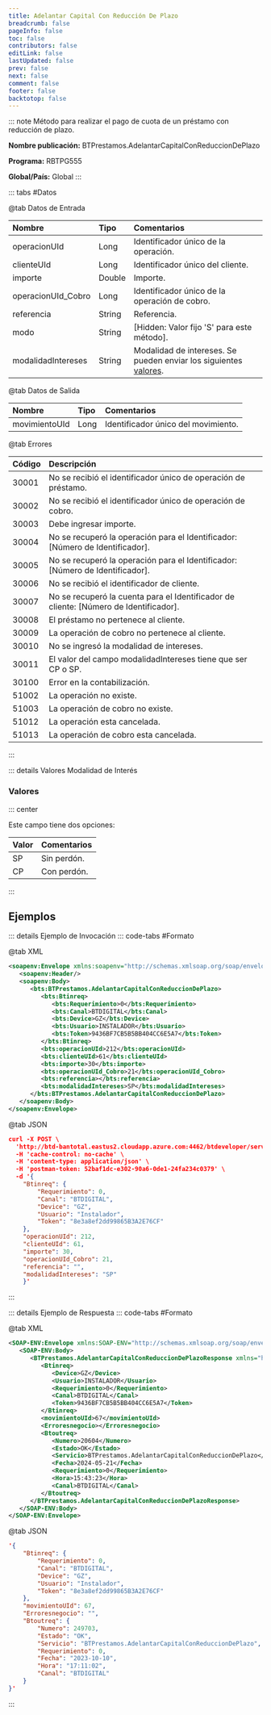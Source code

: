 ```yaml
---
title: Adelantar Capital Con Reducción De Plazo
breadcrumb: false
pageInfo: false
toc: false
contributors: false
editLink: false
lastUpdated: false
prev: false
next: false
comment: false
footer: false
backtotop: false
---
```


<!-- ABRE DATOS DEL MÉTODO -->
::: note Método para realizar el pago de cuota de un préstamo con reducción de plazo.

**Nombre publicación:** BTPrestamos.AdelantarCapitalConReduccionDePlazo

**Programa:** RBTPG555

**Global/País:** Global
:::
<!-- CIERRA DATOS DEL MÉTODO -->

<!-- ABRE TABLA DE DATOS -->
::: tabs #Datos 

@tab Datos de Entrada

Nombre | Tipo | Comentarios
:--------- | :--------- | :---------
operacionUId | Long | Identificador único de la operación.
clienteUId | Long | Identificador único del cliente.
importe | Double | Importe.
operacionUId_Cobro | Long | Identificador único de la operación de cobro.
referencia | String | Referencia.
modo | String | [Hidden: Valor fijo 'S' para este método].
modalidadIntereses | String | Modalidad de intereses. Se pueden enviar los siguientes [valores](#valores).

@tab Datos de Salida

Nombre | Tipo | Comentarios
:--------- | :----------- | :-----------
movimientoUId | Long | Identificador único del movimiento.

@tab Errores

Código | Descripción
:--------- | :-----------
30001 | No se recibió el identificador único de operación de préstamo.
30002 | No se recibió el identificador único de operación de cobro.
30003 | Debe ingresar importe.
30004 | No se recuperó la operación para el Identificador: [Número de Identificador].
30005 | No se recuperó la operación para el Identificador: [Número de Identificador].
30006 | No se recibió el identificador de cliente.
30007 | No se recuperó la cuenta para el Identificador de cliente: [Número de Identificador].
30008 | El préstamo no pertenece al cliente.
30009 | La operación de cobro no pertenece al cliente.
30010 | No se ingresó la modalidad de intereses.
30011 | El valor del campo modalidadIntereses tiene que ser CP o SP.
30100 | Error en la contabilización.
51002 | La operación no existe.
51003 | La operación de cobro no existe.
51012 | La operación esta cancelada.
51013 | La operación de cobro esta cancelada.
::: 
<!-- CIERRA TABLA DE DATOS -->

<!-- ABRE VALORES -->
::: details Valores Modalidad de Interés

### Valores

::: center 

Este campo tiene dos opciones:

Valor | Comentarios
:--------- | :-----------
SP | Sin perdón.
CP | Con perdón.
:::
<!-- CIERRA VALORES -->

## **Ejemplos**

<!-- ABRE EJEMPLO DE INVOCACIÓN -->
::: details Ejemplo de Invocación 
::: code-tabs #Formato

@tab XML
```xml
<soapenv:Envelope xmlns:soapenv="http://schemas.xmlsoap.org/soap/envelope/" xmlns:bts="http://uy.com.dlya.bantotal/BTSOA/">
   <soapenv:Header/>
   <soapenv:Body>
      <bts:BTPrestamos.AdelantarCapitalConReduccionDePlazo>
         <bts:Btinreq>
            <bts:Requerimiento>0</bts:Requerimiento>
            <bts:Canal>BTDIGITAL</bts:Canal>
            <bts:Device>GZ</bts:Device>
            <bts:Usuario>INSTALADOR</bts:Usuario>
            <bts:Token>9436BF7CB5B5BB404CC6E5A7</bts:Token>
         </bts:Btinreq>
         <bts:operacionUId>212</bts:operacionUId>
         <bts:clienteUId>61</bts:clienteUId>
         <bts:importe>30</bts:importe>
         <bts:operacionUId_Cobro>21</bts:operacionUId_Cobro>
         <bts:referencia></bts:referencia>
         <bts:modalidadIntereses>SP</bts:modalidadIntereses>
      </bts:BTPrestamos.AdelantarCapitalConReduccionDePlazo>
   </soapenv:Body>
</soapenv:Envelope>
```

@tab JSON
```json
curl -X POST \
  'http://btd-bantotal.eastus2.cloudapp.azure.com:4462/btdeveloper/servlet/com.dlya.bantotal.odwsbt_BTPrestamos?AdelantarCapitalConReduccionDePlazo' \
  -H 'cache-control: no-cache' \
  -H 'content-type: application/json' \
  -H 'postman-token: 52baf1dc-e302-90a6-0de1-24fa234c0379' \
  -d '{
	"Btinreq": {
        "Requerimiento": 0,
        "Canal": "BTDIGITAL",
        "Device": "GZ",
        "Usuario": "Instalador",
        "Token": "8e3a8ef2dd99865B3A2E76CF"
    },
    "operacionUId": 212,
    "clienteUId": 61,
    "importe": 30,
    "operacionUId_Cobro": 21,
    "referencia": "",
    "modalidadIntereses": "SP"
    }'
```
:::
<!-- CIERRA EJEMPLO DE INVOCACIÓN -->

<!-- ABRE EJEMPLO DE RESPUESTA -->
::: details Ejemplo de Respuesta 
::: code-tabs #Formato

@tab XML
```xml
<SOAP-ENV:Envelope xmlns:SOAP-ENV="http://schemas.xmlsoap.org/soap/envelope/" xmlns:xsd="http://www.w3.org/2001/XMLSchema" xmlns:SOAP-ENC="http://schemas.xmlsoap.org/soap/encoding/" xmlns:xsi="http://www.w3.org/2001/XMLSchema-instance">
   <SOAP-ENV:Body>
      <BTPrestamos.AdelantarCapitalConReduccionDePlazoResponse xmlns="http://uy.com.dlya.bantotal/BTSOA/">
         <Btinreq>
            <Device>GZ</Device>
            <Usuario>INSTALADOR</Usuario>
            <Requerimiento>0</Requerimiento>
            <Canal>BTDIGITAL</Canal>
            <Token>9436BF7CB5B5BB404CC6E5A7</Token>
         </Btinreq>
         <movimientoUId>67</movimientoUId>
         <Erroresnegocio></Erroresnegocio>
         <Btoutreq>
            <Numero>20604</Numero>
            <Estado>OK</Estado>
            <Servicio>BTPrestamos.AdelantarCapitalConReduccionDePlazo</Servicio>
            <Fecha>2024-05-21</Fecha>
            <Requerimiento>0</Requerimiento>
            <Hora>15:43:23</Hora>
            <Canal>BTDIGITAL</Canal>
         </Btoutreq>
      </BTPrestamos.AdelantarCapitalConReduccionDePlazoResponse>
   </SOAP-ENV:Body>
</SOAP-ENV:Envelope>
```

@tab JSON
```json
'{
	"Btinreq": {
        "Requerimiento": 0,
        "Canal": "BTDIGITAL",
        "Device": "GZ",
        "Usuario": "Instalador",
        "Token": "8e3a8ef2dd99865B3A2E76CF"
    },
    "movimientoUId": 67,
    "Erroresnegocio": "",
    "Btoutreq": {
        "Numero": 249703,
        "Estado": "OK",
        "Servicio": "BTPrestamos.AdelantarCapitalConReduccionDePlazo",
        "Requerimiento": 0,
        "Fecha": "2023-10-10",
        "Hora": "17:11:02",
        "Canal": "BTDIGITAL"
    }
}'
```
::: 
<!-- CIERRA EJEMPLO DE RESPUESTA -->